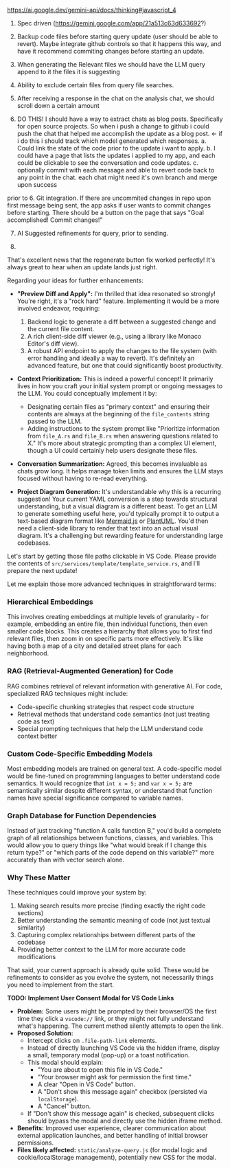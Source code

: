 https://ai.google.dev/gemini-api/docs/thinking#javascript_4

1. Spec driven (https://gemini.google.com/app/21a513c63d633692?)

2. Backup code files before starting query update (user should be able to revert). Maybe integrate github controls so that it happens this way, and have it recommend commiting changes before starting an update.

3. When generating the Relevant files we should have the LLM query append to it the files it is suggesting

4. Ability to exclude certain files from query file searches.

5. After receiving a response in the chat on the analysis chat, we should scroll down a certain amount

6. DO THIS! I should have a way to extract chats as blog posts. Specifically for open source projects. So when i push a change to github i could push the chat that helped me accomplish the update as a blog post. <- if i do this i should track which model generated which responses.
        a. Could link the state of the code prior to the update i want to apply.
        b. I could have a page that lists the updates i applied to my app, and each could be clickable to see the conversation and code updates.
        c. optionally commit with each message and able to revert code back to any point in the chat. each chat might need it's own branch and merge upon success

prior to 6. Git integration. If there are uncommited changes in repo upon first message being sent, the app asks if user wants to commit changes before starting. There should be a button on the page that says "Goal accomplished! Commit changes!"

7. AI Suggested refinements for query, prior to sending.

8. 


That's excellent news that the regenerate button fix worked perfectly! It's always great to hear when an update lands just right.

Regarding your ideas for further enhancements:

*   **"Preview Diff and Apply":** I'm thrilled that idea resonated so strongly! You're right, it's a "rock hard" feature. Implementing it would be a more involved endeavor, requiring:
    1.  Backend logic to generate a diff between a suggested change and the current file content.
    2.  A rich client-side diff viewer (e.g., using a library like Monaco Editor's diff view).
    3.  A robust API endpoint to apply the changes to the file system (with error handling and ideally a way to revert).
    It's definitely an advanced feature, but one that could significantly boost productivity.

*   **Context Prioritization:** This is indeed a powerful concept! It primarily lives in how you craft your initial system prompt or ongoing messages to the LLM. You could conceptually implement it by:
    *   Designating certain files as "primary context" and ensuring their contents are always at the beginning of the `file_contents` string passed to the LLM.
    *   Adding instructions to the system prompt like "Prioritize information from `file_A.rs` and `file_B.rs` when answering questions related to X."
    It's more about strategic prompting than a complex UI element, though a UI could certainly help users designate these files.

*   **Conversation Summarization:** Agreed, this becomes invaluable as chats grow long. It helps manage token limits and ensures the LLM stays focused without having to re-read everything.

*   **Project Diagram Generation:** It's understandable why this is a recurring suggestion! Your current YAML conversion is a step towards structural understanding, but a visual diagram is a different beast. To get an LLM to generate something useful here, you'd typically prompt it to output a text-based diagram format like [Mermaid.js](https://mermaid.js.org/) or [PlantUML](https://plantuml.com/). You'd then need a client-side library to render that text into an actual visual diagram. It's a challenging but rewarding feature for understanding large codebases.

Let's start by getting those file paths clickable in VS Code. Please provide the contents of `src/services/template/template_service.rs`, and I'll prepare the next update!





Let me explain those more advanced techniques in straightforward terms:

### Hierarchical Embeddings
This involves creating embeddings at multiple levels of granularity - for example, embedding an entire file, then individual functions, then even smaller code blocks. This creates a hierarchy that allows you to first find relevant files, then zoom in on specific parts more effectively. It's like having both a map of a city and detailed street plans for each neighborhood.

### RAG (Retrieval-Augmented Generation) for Code
RAG combines retrieval of relevant information with generative AI. For code, specialized RAG techniques might include:
- Code-specific chunking strategies that respect code structure
- Retrieval methods that understand code semantics (not just treating code as text)
- Special prompting techniques that help the LLM understand code context better

### Custom Code-Specific Embedding Models
Most embedding models are trained on general text. A code-specific model would be fine-tuned on programming languages to better understand code semantics. It would recognize that `int x = 5;` and `var x = 5;` are semantically similar despite different syntax, or understand that function names have special significance compared to variable names.

### Graph Database for Function Dependencies
Instead of just tracking "function A calls function B," you'd build a complete graph of all relationships between functions, classes, and variables. This would allow you to query things like "what would break if I change this return type?" or "which parts of the code depend on this variable?" more accurately than with vector search alone.

### Why These Matter

These techniques could improve your system by:
1. Making search results more precise (finding exactly the right code sections)
2. Better understanding the semantic meaning of code (not just textual similarity)
3. Capturing complex relationships between different parts of the codebase
4. Providing better context to the LLM for more accurate code modifications

That said, your current approach is already quite solid. These would be refinements to consider as you evolve the system, not necessarily things you need to implement from the start.




**TODO: Implement User Consent Modal for VS Code Links**

*   **Problem:** Some users might be prompted by their browser/OS the first time they click a `vscode://` link, or they might not fully understand what's happening. The current method silently attempts to open the link.
*   **Proposed Solution:**
    *   Intercept clicks on `.file-path-link` elements.
    *   Instead of directly launching VS Code via the hidden iframe, display a small, temporary modal (pop-up) or a toast notification.
    *   This modal should explain:
        *   "You are about to open this file in VS Code."
        *   "Your browser might ask for permission the first time."
        *   A clear "Open in VS Code" button.
        *   A "Don't show this message again" checkbox (persisted via `localStorage`).
        *   A "Cancel" button.
    *   If "Don't show this message again" is checked, subsequent clicks should bypass the modal and directly use the hidden iframe method.
*   **Benefits:** Improved user experience, clearer communication about external application launches, and better handling of initial browser permissions.
*   **Files likely affected:** `static/analyze-query.js` (for modal logic and cookie/localStorage management), potentially new CSS for the modal.


